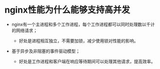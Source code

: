 # nginx性能为什么能够支持高并发

- nginx有一个主进程和多个工作进程，每个工作进程都可以同时处理数以千计的网络请求；
  - 好处是进程相互独立，不需要加锁，减少使用锁对性能的影响。

- 基于异步及非阻塞的事件驱动模型；
  - 好处是工作进程和客户端在响应等待期间可以处理其他请求，提高效率。